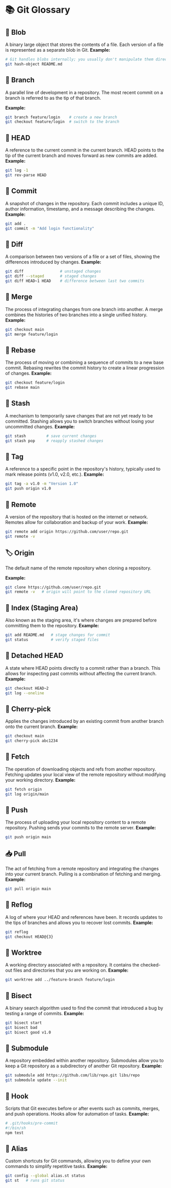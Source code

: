 # 📚 Git Glossary
## 📂 Blob

A binary large object that stores the contents of a file. Each version of a file is represented as a separate blob in Git.
**Example:**
```bash
# Git handles blobs internally; you usually don't manipulate them directly
git hash-object README.md 
```

## 🌳 Branch

A parallel line of development in a repository. The most recent commit on a branch is referred to as the tip of that branch.

**Example:**
```bash
git branch feature/login    # create a new branch
git checkout feature/login  # switch to the branch
```
## 🧠 HEAD

A reference to the current commit in the current branch. HEAD points to the tip of the current branch and moves forward as new commits are added.
**Example:**
```bash
git log -1
git rev-parse HEAD
```
## 📄 Commit

A snapshot of changes in the repository. Each commit includes a unique ID, author information, timestamp, and a message describing the changes.
**Example:**
```bash
git add .
git commit -m "Add login functionality"
```
## 🧾 Diff

A comparison between two versions of a file or a set of files, showing the differences introduced by changes.
**Example:**
```bash
git diff                # unstaged changes
git diff --staged       # staged changes
git diff HEAD~1 HEAD    # difference between last two commits
```
## 🔀 Merge

The process of integrating changes from one branch into another. A merge combines the histories of two branches into a single unified history.
**Example:**
```bash
git checkout main
git merge feature/login
```
## 🧪 Rebase

The process of moving or combining a sequence of commits to a new base commit. Rebasing rewrites the commit history to create a linear progression of changes.
**Example:**
```bash
git checkout feature/login
git rebase main
```
## 🧹 Stash

A mechanism to temporarily save changes that are not yet ready to be committed. Stashing allows you to switch branches without losing your uncommitted changes.
**Example:**
```bash
git stash         # save current changes
git stash pop     # reapply stashed changes
```
## 🧩 Tag

A reference to a specific point in the repository's history, typically used to mark release points (v1.0, v2.0, etc.).
**Example:**
```bash
git tag -a v1.0 -m "Version 1.0"
git push origin v1.0
```
## 🔗 Remote

A version of the repository that is hosted on the internet or network. Remotes allow for collaboration and backup of your work.
**Example:**
```bash
git remote add origin https://github.com/user/repo.git
git remote -v
```
## 🏷️ Origin

The default name of the remote repository when cloning a repository.

**Example:**
```bash
git clone https://github.com/user/repo.git
git remote -v   # origin will point to the cloned repository URL
```
## 🧰 Index (Staging Area)

Also known as the staging area, it's where changes are prepared before committing them to the repository.
**Example:**
```bash
git add README.md   # stage changes for commit
git status          # verify staged files
```
## 🧭 Detached HEAD

A state where HEAD points directly to a commit rather than a branch. This allows for inspecting past commits without affecting the current branch.
**Example:**
```bash
git checkout HEAD~2
git log --oneline
```
## 🧾 Cherry-pick

Applies the changes introduced by an existing commit from another branch onto the current branch.
**Example:**
```bash
git checkout main
git cherry-pick abc1234
```
## 🔄 Fetch

The operation of downloading objects and refs from another repository. Fetching updates your local view of the remote repository without modifying your working directory.
**Example:**
```bash
git fetch origin
git log origin/main
```
## 🚀 Push

The process of uploading your local repository content to a remote repository. Pushing sends your commits to the remote server.
**Example:**
```bash
git push origin main
```
## 📥 Pull

The act of fetching from a remote repository and integrating the changes into your current branch. Pulling is a combination of fetching and merging.
**Example:**
```bash
git pull origin main
```
## 🧾 Reflog

A log of where your HEAD and references have been. It records updates to the tips of branches and allows you to recover lost commits.
**Example:**
```bash
git reflog
git checkout HEAD@{3}
```
## 🧰 Worktree

A working directory associated with a repository. It contains the checked-out files and directories that you are working on.
**Example:**
```bash
git worktree add ../feature-branch feature/login
```
## 🧪 Bisect

A binary search algorithm used to find the commit that introduced a bug by testing a range of commits.
**Example:**
```bash
git bisect start
git bisect bad
git bisect good v1.0
```
## 🧩 Submodule

A repository embedded within another repository. Submodules allow you to keep a Git repository as a subdirectory of another Git repository.
**Example:**
```bash
git submodule add https://github.com/lib/repo.git libs/repo
git submodule update --init
```
## 📄 Hook

Scripts that Git executes before or after events such as commits, merges, and push operations. Hooks allow for automation of tasks.
**Example:**
```bash
# .git/hooks/pre-commit
#!/bin/sh
npm test
```
## 🧩 Alias

Custom shortcuts for Git commands, allowing you to define your own commands to simplify repetitive tasks.
**Example:**
```bash
git config --global alias.st status
git st   # runs git status
```